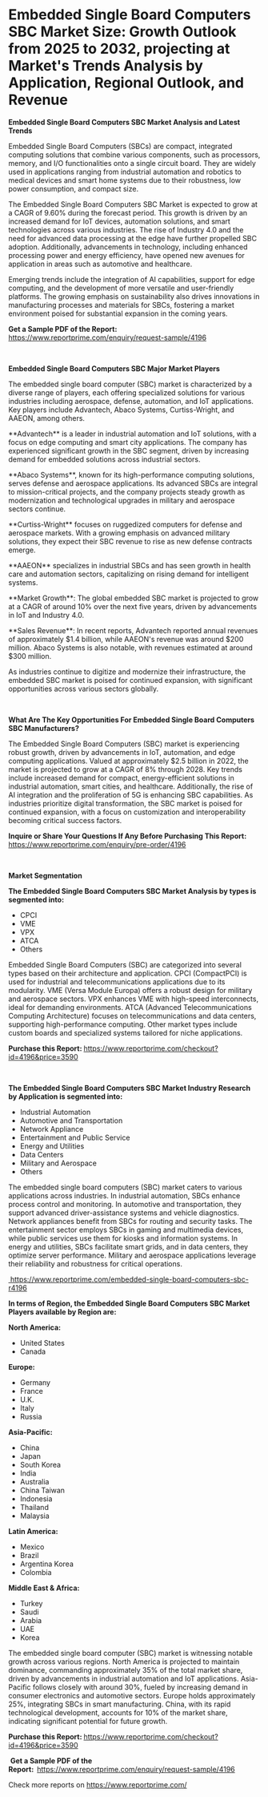 <p><h1>Embedded Single Board Computers SBC Market Size: Growth Outlook from 2025 to 2032, projecting at Market's Trends Analysis by Application, Regional Outlook, and Revenue</h1></p><p><strong>Embedded Single Board Computers SBC Market Analysis and Latest Trends</strong></p>
<p><p>Embedded Single Board Computers (SBCs) are compact, integrated computing solutions that combine various components, such as processors, memory, and I/O functionalities onto a single circuit board. They are widely used in applications ranging from industrial automation and robotics to medical devices and smart home systems due to their robustness, low power consumption, and compact size.</p><p>The Embedded Single Board Computers SBC Market is expected to grow at a CAGR of 9.60% during the forecast period. This growth is driven by an increased demand for IoT devices, automation solutions, and smart technologies across various industries. The rise of Industry 4.0 and the need for advanced data processing at the edge have further propelled SBC adoption. Additionally, advancements in technology, including enhanced processing power and energy efficiency, have opened new avenues for application in areas such as automotive and healthcare.</p><p>Emerging trends include the integration of AI capabilities, support for edge computing, and the development of more versatile and user-friendly platforms. The growing emphasis on sustainability also drives innovations in manufacturing processes and materials for SBCs, fostering a market environment poised for substantial expansion in the coming years.</p></p>
<p><strong>Get a Sample PDF of the Report:&nbsp;</strong> <a href="https://www.reportprime.com/enquiry/request-sample/4196?utm_campaign=3197&utm_medium=2&utm_source=Github&utm_content=ia&utm_term=18032025&utm_id=embedded-single-board-computers-sbc">https://www.reportprime.com/enquiry/request-sample/4196</a></p>
<p>&nbsp;</p>
<p><strong>Embedded Single Board Computers SBC Major Market Players</strong></p>
<p><p>The embedded single board computer (SBC) market is characterized by a diverse range of players, each offering specialized solutions for various industries including aerospace, defense, automation, and IoT applications. Key players include Advantech, Abaco Systems, Curtiss-Wright, and AAEON, among others.</p><p>**Advantech** is a leader in industrial automation and IoT solutions, with a focus on edge computing and smart city applications. The company has experienced significant growth in the SBC segment, driven by increasing demand for embedded solutions across industrial sectors. </p><p>**Abaco Systems**, known for its high-performance computing solutions, serves defense and aerospace applications. Its advanced SBCs are integral to mission-critical projects, and the company projects steady growth as modernization and technological upgrades in military and aerospace sectors continue.</p><p>**Curtiss-Wright** focuses on ruggedized computers for defense and aerospace markets. With a growing emphasis on advanced military solutions, they expect their SBC revenue to rise as new defense contracts emerge.</p><p>**AAEON** specializes in industrial SBCs and has seen growth in health care and automation sectors, capitalizing on rising demand for intelligent systems.</p><p>**Market Growth**: The global embedded SBC market is projected to grow at a CAGR of around 10% over the next five years, driven by advancements in IoT and Industry 4.0. </p><p>**Sales Revenue**: In recent reports, Advantech reported annual revenues of approximately $1.4 billion, while AAEON's revenue was around $200 million. Abaco Systems is also notable, with revenues estimated at around $300 million.</p><p>As industries continue to digitize and modernize their infrastructure, the embedded SBC market is poised for continued expansion, with significant opportunities across various sectors globally.</p></p>
<p>&nbsp;</p>
<p><strong>What Are The Key Opportunities For Embedded Single Board Computers SBC Manufacturers?</strong></p>
<p><p>The Embedded Single Board Computers (SBC) market is experiencing robust growth, driven by advancements in IoT, automation, and edge computing applications. Valued at approximately $2.5 billion in 2022, the market is projected to grow at a CAGR of 8% through 2028. Key trends include increased demand for compact, energy-efficient solutions in industrial automation, smart cities, and healthcare. Additionally, the rise of AI integration and the proliferation of 5G is enhancing SBC capabilities. As industries prioritize digital transformation, the SBC market is poised for continued expansion, with a focus on customization and interoperability becoming critical success factors.</p></p>
<p><strong>Inquire or Share Your Questions If Any Before Purchasing This Report:</strong> <a href="https://www.reportprime.com/enquiry/pre-order/4196?utm_campaign=3197&utm_medium=2&utm_source=Github&utm_content=ia&utm_term=18032025&utm_id=embedded-single-board-computers-sbc">https://www.reportprime.com/enquiry/pre-order/4196</a></p>
<p>&nbsp;</p>
<p><strong>Market Segmentation</strong></p>
<p><strong>The Embedded Single Board Computers SBC Market Analysis by types is segmented into:</strong></p>
<p><ul><li>CPCI</li><li>VME</li><li>VPX</li><li>ATCA</li><li>Others</li></ul></p>
<p><p>Embedded Single Board Computers (SBC) are categorized into several types based on their architecture and application. CPCI (CompactPCI) is used for industrial and telecommunications applications due to its modularity. VME (Versa Module Europa) offers a robust design for military and aerospace sectors. VPX enhances VME with high-speed interconnects, ideal for demanding environments. ATCA (Advanced Telecommunications Computing Architecture) focuses on telecommunications and data centers, supporting high-performance computing. Other market types include custom boards and specialized systems tailored for niche applications.</p></p>
<p><strong>Purchase this Report:&nbsp;</strong><a href="https://www.reportprime.com/checkout?id=4196&price=3590&utm_campaign=3197&utm_medium=2&utm_source=Github&utm_content=ia&utm_term=18032025&utm_id=embedded-single-board-computers-sbc">https://www.reportprime.com/checkout?id=4196&price=3590</a></p>
<p>&nbsp;</p>
<p><strong>The Embedded Single Board Computers SBC Market Industry Research by Application is segmented into:</strong></p>
<p><ul><li>Industrial Automation</li><li>Automotive and Transportation</li><li>Network Appliance</li><li>Entertainment and Public Service</li><li>Energy and Utilities</li><li>Data Centers</li><li>Military and Aerospace</li><li>Others</li></ul></p>
<p><p>The embedded single board computers (SBC) market caters to various applications across industries. In industrial automation, SBCs enhance process control and monitoring. In automotive and transportation, they support advanced driver-assistance systems and vehicle diagnostics. Network appliances benefit from SBCs for routing and security tasks. The entertainment sector employs SBCs in gaming and multimedia devices, while public services use them for kiosks and information systems. In energy and utilities, SBCs facilitate smart grids, and in data centers, they optimize server performance. Military and aerospace applications leverage their reliability and robustness for critical operations.</p></p>
<p><a href="https://www.reportprime.com/embedded-single-board-computers-sbc-r4196?utm_campaign=3197&utm_medium=2&utm_source=Github&utm_content=ia&utm_term=18032025&utm_id=embedded-single-board-computers-sbc">&nbsp;https://www.reportprime.com/embedded-single-board-computers-sbc-r4196</a></p>
<p><strong>In terms of Region, the Embedded Single Board Computers SBC Market Players available by Region are:</strong></p>
<p>
    <p> <strong> North America: </strong>
        <ul>
            <li>United States</li>
            <li>Canada</li>
        </ul>
        </p> 
    <p> <strong> Europe: </strong>
        <ul>
            <li>Germany</li>
            <li>France</li>
            <li>U.K.</li>
            <li>Italy</li>
            <li>Russia</li>
        </ul>
        </p> 
    <p> <strong> Asia-Pacific: </strong>
        <ul>
            <li>China</li>
            <li>Japan</li>
            <li>South Korea</li>
            <li>India</li>
            <li>Australia</li>
            <li>China Taiwan</li>
            <li>Indonesia</li>
            <li>Thailand</li>
            <li>Malaysia</li>
        </ul>
        </p> 
    <p> <strong> Latin America: </strong>
        <ul>
            <li>Mexico</li>
            <li>Brazil</li>
            <li>Argentina Korea</li>
            <li>Colombia</li>
        </ul>
        </p> 
    <p> <strong> Middle East & Africa: </strong>
        <ul>
            <li>Turkey</li>
            <li>Saudi</li>
            <li>Arabia</li>
            <li>UAE</li>
            <li>Korea</li>
        </ul>
    </p>
    </p>
<p><p>The embedded single board computer (SBC) market is witnessing notable growth across various regions. North America is projected to maintain dominance, commanding approximately 35% of the total market share, driven by advancements in industrial automation and IoT applications. Asia-Pacific follows closely with around 30%, fueled by increasing demand in consumer electronics and automotive sectors. Europe holds approximately 25%, integrating SBCs in smart manufacturing. China, with its rapid technological development, accounts for 10% of the market share, indicating significant potential for future growth.</p></p>
<p><strong>Purchase this Report: </strong><a href="https://www.reportprime.com/checkout?id=4196&price=3590&utm_campaign=3197&utm_medium=2&utm_source=Github&utm_content=ia&utm_term=18032025&utm_id=embedded-single-board-computers-sbc">https://www.reportprime.com/checkout?id=4196&price=3590</a></p>
<p>&nbsp;<strong>Get a Sample PDF of the Report:&nbsp;&nbsp;</strong><a href="https://www.reportprime.com/enquiry/request-sample/4196?utm_campaign=3197&utm_medium=2&utm_source=Github&utm_content=ia&utm_term=18032025&utm_id=embedded-single-board-computers-sbc">https://www.reportprime.com/enquiry/request-sample/4196</a></p>
<p><strong></strong></p>
<p>Check more reports on <a href="https://www.reportprime.com/?utm_campaign=3197&utm_medium=2&utm_source=Github&utm_content=ia&utm_term=18032025&utm_id=embedded-single-board-computers-sbc">https://www.reportprime.com/</a></p>